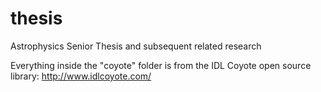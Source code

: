 # thesis
Astrophysics Senior Thesis
and subsequent related research

Everything inside the "coyote" folder is from the IDL Coyote open source library: http://www.idlcoyote.com/
